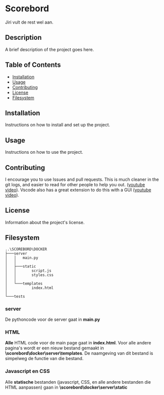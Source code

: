 # Scorebord

Jiri vult de rest wel aan.

## Description

A brief description of the project goes here.

## Table of Contents

- [Installation](#installation)
- [Usage](#usage)
- [Contributing](#contributing)
- [License](#license)
- [Filesystem](#filesystem)

## Installation

Instructions on how to install and set up the project.

## Usage

Instructions on how to use the project.

## Contributing

I encourage you to use Issues and pull requests. This is much cleaner in the git logs, and easier to read for other people to help you out. ([youtube video](https://www.youtube.com/watch?v=TKJ4RdhyB5Y)). Vscode also has a great extension to do this with a GUI ([youtube video](https://www.youtube.com/watch?v=-nfUgBLBTIo&t=103s)).

## License

Information about the project's license.

## Filesystem

```
..\SCOREBORD\DOCKER
├───server
│   │   main.py
│   │
│   ├───static
│   │       script.js
│   │       styles.css
│   │
│   └───templates
│           index.html
│
└───tests
```

### server
De pythoncode voor de server gaat in __main.py__

### HTML
__Alle__ HTML code voor de main page gaat in __index.html__. Voor alle andere pagina's wordt er een nieuw bestand gemaakt in __\scorebord\docker\server\templates__. De naamgeving van dit bestand is simpelweg de functie van die bestand. 

### Javascript en CSS
Alle __statische__ bestanden (javascript, CSS, en alle andere bestanden die HTML aanpassen) gaan in __\scorebord\docker\server\static__
